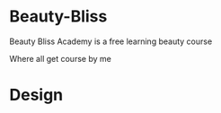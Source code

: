 # Beauty-Bliss

Beauty Bliss Academy is a free learning beauty course

Where all get course by me
# Design
